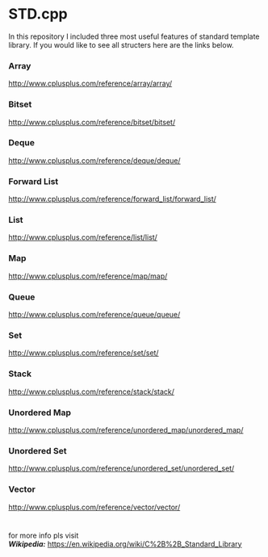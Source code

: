 # STD.cpp

In this repository I included three most useful features of standard template library. If you would like to see all structers here are the links below. 

### Array
http://www.cplusplus.com/reference/array/array/

### Bitset
http://www.cplusplus.com/reference/bitset/bitset/

### Deque
http://www.cplusplus.com/reference/deque/deque/

### Forward List
http://www.cplusplus.com/reference/forward_list/forward_list/

### List
http://www.cplusplus.com/reference/list/list/

### Map
http://www.cplusplus.com/reference/map/map/

### Queue
http://www.cplusplus.com/reference/queue/queue/

### Set
http://www.cplusplus.com/reference/set/set/

### Stack
http://www.cplusplus.com/reference/stack/stack/

### Unordered Map
http://www.cplusplus.com/reference/unordered_map/unordered_map/

### Unordered Set
http://www.cplusplus.com/reference/unordered_set/unordered_set/

### Vector
http://www.cplusplus.com/reference/vector/vector/

# 
for more info pls visit  
***Wikipedia:*** https://en.wikipedia.org/wiki/C%2B%2B_Standard_Library
